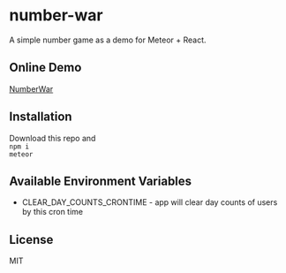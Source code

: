 # number-war
A simple number game as a demo for Meteor + React.

## Online Demo
[NumberWar](http://number-war.pangkers.com/game)

## Installation
Download this repo and  
`npm i`  
`meteor`

## Available Environment Variables
- CLEAR_DAY_COUNTS_CRONTIME - app will clear day counts of users by this cron time

## License
MIT
